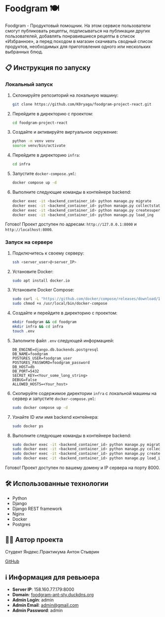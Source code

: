 # Foodgram 🍽️

Foodgram - Продуктовый помощник. На этом сервисе пользователи смогут публиковать рецепты, подписываться на публикации других пользователей, добавлять понравившиеся рецепты в список «Избранное», а перед походом в магазин скачивать сводный список продуктов, необходимых для приготовления одного или нескольких выбранных блюд.

## 📋 Инструкция по запуску

### Локальный запуск

1. Склонируйте репозиторий на локальную машину:
   ```sh
   git clone https://github.com/K0ryaga/foodgram-project-react.git
   ```
2. Перейдите в директорию с проектом:
   ```sh
   cd foodgram-project-react
   ```
3. Создайте и активируйте виртуальное окружение:
   ```sh
   python -m venv venv
   source venv/bin/activate
   ```
4. Перейдите в директорию `infra`:
   ```sh
   cd infra
   ```
5. Запустите `docker-compose.yml`:
   ```sh
   docker compose up -d
   ```
6. Выполните следующие команды в контейнере backend:
   ```sh
   docker exec -it <backend_container_id> python manage.py migrate
   docker exec -it <backend_container_id> python manage.py collectstatic
   docker exec -it <backend_container_id> python manage.py createsuperuser
   docker exec -it <backend_container_id> python manage.py load_ing
   ```

Готово! Проект доступен по адресам: `http://127.0.0.1:8000` и `http://localhost:8000`.

### Запуск на сервере

1. Подключитесь к своему серверу:
   ```sh
   ssh <server_user>@<server_IP>
   ```
2. Установите Docker:
   ```sh
   sudo apt install docker.io
   ```
3. Установите Docker Compose:
   ```sh
   sudo curl -L "https://github.com/docker/compose/releases/download/1.29.2/docker-compose-$(uname -s)-$(uname -m)" -o /usr/local/bin/docker-compose
   sudo chmod +x /usr/local/bin/docker-compose
   ```
4. Создайте и перейдите в директорию с проектом:
   ```sh
   mkdir foodgram && cd foodgram
   mkdir infra && cd infra
   touch .env
   ```
5. Заполните файл `.env` следующей информацией:
   ```env
   DB_ENGINE=django.db.backends.postgresql
   DB_NAME=foodgram
   POSTGRES_USER=foodgram_user
   POSTGRES_PASSWORD=foodgram_password
   DB_HOST=db
   DB_PORT=5432
   SECRET_KEY=<Your_some_long_string>
   DEBUG=False
   ALLOWED_HOSTS=<Your_host>
   ```
6. Скопируйте содержимое директории `infra` с локальной машины на сервер и запустите `docker-compose.yml`:
   ```sh
   sudo docker compose up -d
   ```
7. Узнайте ID или имя backend контейнера:
   ```sh
   sudo docker ps
   ```
8. Выполните следующие команды в контейнере backend:
   ```sh
   sudo docker exec -it <backend_container_id> python manage.py migrate
   sudo docker exec -it <backend_container_id> python manage.py collectstatic
   sudo docker exec -it <backend_container_id> python manage.py createsuperuser
   sudo docker exec -it <backend_container_id> python manage.py load_ing
   ```

Готово! Проект доступен по вашему домену и IP сервера на порту 8000.

## 🛠 Использованные технологии

- Python
- Django
- Django REST framework
- Nginx
- Docker
- Postgres

## 👨‍💻 Автор проекта

Студент Яндекс.Практикума Антон Стыврин

[GitHub](https://github.com/K0ryaga)

## ℹ️ Информация для ревьюера

- **Server IP**: 158.160.77.179:8000
- **Domain**: [foodgram-ant-sty.duckdns.org](https://foodgram-ant-sty.duckdns.org)
- **Admin Login**: admin
- **Admin Email**: admin@gmail.com
- **Admin Password**: admin